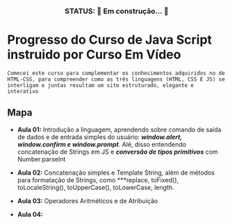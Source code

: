 <h3 align="center">
STATUS: 🚧 Em construção...  🚧
</h3>

# Progresso do Curso de Java Script instruido por Curso Em Vídeo
    Comecei este curso para complementar os conhecimentos adquiridos no de HTML-CSS, para compreender como as três linguagens (HTML, CSS E JS) se interligam e juntas resultam um site estruturado, elegante e interativo

## Mapa
- **Aula 01:** Introdução a linguagem, aprendendo sobre comando de saída de dados e de entrada simples do usuário: ***window.alert, window.confirm e window.prompt***. Alé, disso entendendo concatenação de Strings em JS e ***conversão de tipos primitivos*** com Number.parseInt

- **Aula 02:** Concatenação simples e Template String, além de métodos para formatação de Strings, como ***replace, toFixed(), toLocaleString(), toUpperCase(), toLowerCase, length.

- **Aula 03:** Operadores Aritméticos e de Atribuição

- **Aula 04:** 

